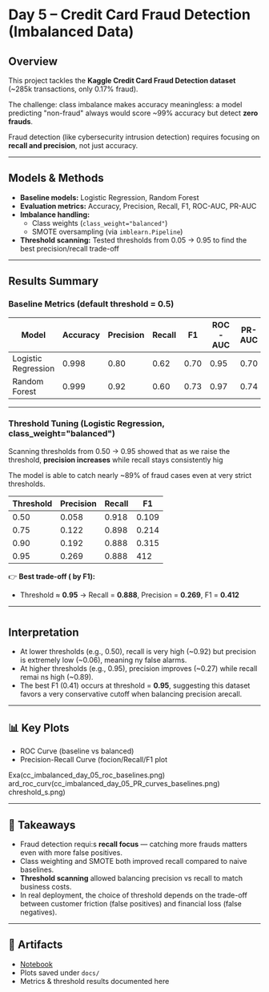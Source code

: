 # Day 5 – Credit Card Fraud Detection (Imbalanced Data)

## Overview

This project tackles the **Kaggle Credit Card Fraud Detection dataset** (~285k transactions, only 0.17% fraud).  

The challenge: class imbalance makes accuracy meaningless: a model predicting "non-fraud" always would score ~99% accuracy but detect **zero frauds**.

Fraud detection (like cybersecurity intrusion detection) requires focusing on **recall and precision**, not just accuracy.

---

## Models & Methods

- **Baseline models:** Logistic Regression, Random Forest  
- **Evaluation metrics:** Accuracy, Precision, Recall, F1, ROC-AUC, PR-AUC  
- **Imbalance handling:**
  - Class weights (`class_weight="balanced"`)  
  - SMOTE oversampling (via `imblearn.Pipeline`)  
- **Threshold scanning:** Tested thresholds from 0.05 → 0.95 to find the best precision/recall trade-off  

---

## Results Summary

### Baseline Metrics (default threshold = 0.5)

| Model               | Accuracy | Precision | Recall | F1   | ROC-AUC | PR-AUC |
|----------------------|----------|-----------|--------|------|---------|--------|
| Logistic Regression  | 0.998    | 0.80      | 0.62   | 0.70 | 0.95    | 0.70   |
| Random Forest        | 0.999    | 0.92      | 0.60   | 0.73 | 0.97    | 0.74   |

---

### Threshold Tuning (Logistic Regression, class_weight="balanced")

Scanning thresholds from 0.50 → 0.95 showed that as we raise the threshold, **precision increases** while recall stays consistently hig
  
The model is able to catch nearly ~89% of fraud cases even at very strict thresholds.

| Threshold | Precision | Recall | F1   |
|-----------|-----------|--------|------|
| 0.50      | 0.058     | 0.918  | 0.109 |
| 0.75      | 0.122     | 0.898  | 0.214 |
| 0.90      | 0.192     | 0.888  | 0.315 |
| 0.95      | 0.269     | 0.888  |412 |

👉 **Best trade-off (
by F1):**  
- Threshold ≈ **0.95** → Recall = **0.888**, Precision = **0.269**, F1 = **0.412**

---

#
## Interpretation
- At lower thresholds (e.g., 0.50), recall is very high (~0.92) but precision is extremely low (~0.06), meaning 
ny false alarms.  
- At higher thresholds (e.g., 0.95), precision improves (~0.27) while recall remai
ns high (~0.89).  
- The best F1 (0.41) occurs at threshold = **0.95**, suggesting this dataset favors a very conservative cutoff when balancing precision arecall.

---

## 📊 Key Plots
- ROC Curve (baseline vs balanced)  
- Precision-Recall Curve (focion/Recall/F1 plot  

Exa(cc_imbalanced_day_05_roc_baselines.png) ard_roc_curv(cc_imbalanced_day_05_PR_curves_baselines.png) chreshold_s.png)  


---

## 📝 Takeaways
- Fraud detection requi:s **recall focus** — catching more frauds matters even with more false positives.  
- Class weighting and SMOTE both improved recall compared to naive baselines.  
- **Threshold scanning** allowed balancing precision vs recall to match business costs.  
- In real deployment, the choice of threshold depends on the trade-off between customer friction (false positives) and financial loss (false negatives).

---

## 📂 Artifacts
- [Notebook](../notebooks/05_creditcard_imbalanced.ipynb)  
- Plots saved under `docs/`  
- Metrics & threshold results documented here